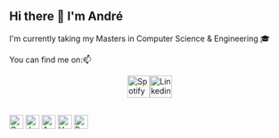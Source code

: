 ## Hi there 👋 I'm André

  I'm currently taking my Masters in Computer Science & Engineering 🎓

  You can find me on:📫

<div style="display: flex; justify-content: center; align-items: center;"> 

  <a href="https://open.spotify.com/user/214pt7dmn7csobdwbpmh2gvca?si=966808c6437249d5">
    <img src="https://upload.wikimedia.org/wikipedia/commons/thumb/1/19/Spotify_logo_without_text.svg/2048px-Spotify_logo_without_text.svg.png" alt="Spotify" width="40" height="40" />
  </a> 
  <br></br>
  <a href="https://www.linkedin.com/in/andr%C3%A9-singh/">
    <img src="https://upload.wikimedia.org/wikipedia/commons/thumb/8/81/LinkedIn_icon.svg/2048px-LinkedIn_icon.svg.png" alt="Linkedin" width="40" height="40" />
  </a> 

</div>
  <br /> 

<img src="https://upload.wikimedia.org/wikipedia/commons/1/18/C_Programming_Language.svg" alt="C" width="25" height="25" /> <img src="https://upload.wikimedia.org/wikipedia/en/3/30/Java_programming_language_logo.svg" alt="Java" width="25" height="25" /> <img src="https://arunpotti.files.wordpress.com/2021/12/microsoft_azure.svg_.png" alt="Azure" width="25" height="25" /> <img src="https://vuejs.org/images/logo.png" alt="Vue" width="25" height="25" /> <img src="https://cdn3.iconfinder.com/data/icons/logos-and-brands-adobe/512/267_Python-512.png" alt="Python" width="25" height="25" />
